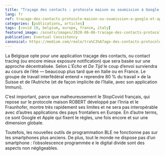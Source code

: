 ```yaml
---
title: "Traçage des contacts : protocole maison ou soumission à Google et Apple?"
lang: fr
ref: tracage-des-contacts-protocole-maison-ou-soumission-a-google-et-apple
categories: [publications, articles]
tags: [covid 19, belgium, europe, france, italy]
featured_image: /assets/images/2020-06-06-tracage-des-contacts-protocole-maison-ou-soumission-a-google-et-apple.jpg
publication: Eventual Consistency
canonical: https://medium.com/reale/tra%C3%A7age-des-contacts-protocole-maison-ou-soumission-%C3%A0-google-et-apple-23c83c7366fa
---
```


La Belgique opte pour une application traçage des contacts, ou contact tracing (ou encore mieux exposure notification) que sera basée sur une approche décentralisée. Selon *L’Écho* et *De Tijd* le coup d’envoi surviendra au cours de l’été — beaucoup plus tard que en Italie ou en France. Le groupe de travail interfédéral entend « reprendre 80 % du travail » de la Suisse et de l’Autriche (et de façon implicite de l’Italie, avec son application Immuni).

C’est important, parce que malheureusement le StopCovid français, qui repose sur le protocole maison ROBERT développé par l’Inria et le Fraunhofer, montre très rapidement ses limites et ne sera pas interopérable avec d’autres applications des pays frontaliers en Europe. En d’autre terms, ce sont Google et Apple qui fixent le règles, une fois encore et sur une dimension globale.

Toutefois, les nouvelles outils de programmation BLE ne fonctionne pas sur les smartphones plus anciens. De plus, tout le monde ne dispose pas d’un smartphone : l’obsolescence programmée e le digital divide sont des aspects non négligeables.
